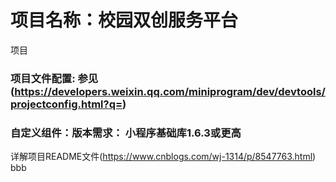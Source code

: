 项目名称：校园双创服务平台
========================
项目
### 项目文件配置: 参见(https://developers.weixin.qq.com/miniprogram/dev/devtools/projectconfig.html?q=)

### 自定义组件：版本需求： 小程序基础库1.6.3或更高


详解项目README文件(https://www.cnblogs.com/wj-1314/p/8547763.html)
bbb